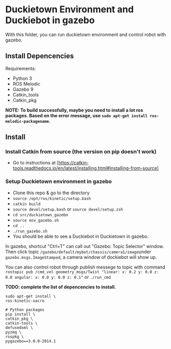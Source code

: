 # Duckietown Environment and Duckiebot in gazebo

With this folder, you can run duckietown environment and control robot with gazebo.

## Install Depencencies

Requirements:
- Python 3
- ROS Melodic
- Gazebo 9
- Catkin_tools
- Catkin_pkg

**NOTE:  To build successfully, maybe you need to install a lot ros packages. Based on the error message, use ```sudo apt-get install ros-melodic-packagename```.**

## Install

### Install Catkin from source (the version on pip doesn't work)
- Go to instructions at [https://catkin-tools.readthedocs.io/en/latest/installing.html#installing-from-source]

### Setup Duckietown environment in gazebo
- Clone this repo & go to the directory
- `source /opt/ros/kinetic/setup.bash`
- `catkin build`
- `source devel/setup.bash` or `source devel/setup.zsh`
- `cd src/duckietown_gazebo`
- `source env_gazebo.sh`
- `cd ..`
- `./run_gazebo.sh`
- You should be able to see a Duckiebot in Duckietown in gazebo.

In gazebo, shortcut "Ctrl+T" can call out "Gazebo: Topic Selector" window. Then click topic ```/gazebo/default/mybot/chassis/camera1/image```under ```gazebo.msgs.ImageStamped```, a camera window of dockiebot will show up.

You can also control robot through publish messege to topic with command ```rostopic pub /cmd_vel geometry_msgs/Twist "linear:
  x: 0.2
  y: 0.0
  z: 0.0
angular:
  x: 0.0
  y: 0.0
  z: 0.1"``` or ```./run_cmd```

**TODO: complete the list of depencencies to install.**

```
sudo apt-get install \
ros-kinetic-xacro

# Python packages
pip install \
catkin_pkg \
catkin-tools \
defusedxml \
pyzmq \
rospkg \
pygazebo==3.0.0-2014.1
```






